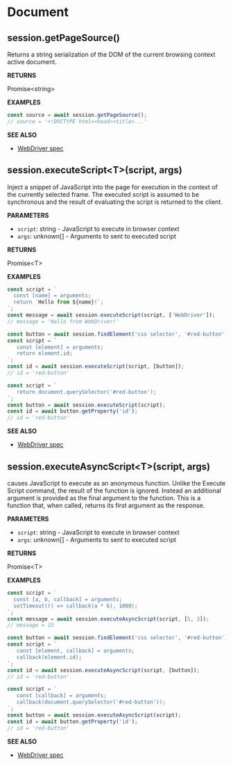 # Document

## session.getPageSource()

Returns a string serialization of the DOM of the current browsing context active document.

**RETURNS**

Promise&lt;string&gt;

**EXAMPLES**

```typescript
const source = await session.getPageSource();
// source = '<!DOCTYPE html><head><title>...'
```

**SEE ALSO**

- [WebDriver spec](https://www.w3.org/TR/webdriver/#get-page-source)

## session.executeScript&lt;T&gt;(script, args)

Inject a snippet of JavaScript into the page for execution in the context of the
currently selected frame. The executed script is assumed to be synchronous and
the result of evaluating the script is returned to the client.

**PARAMETERS**

- `script`: string - JavaScript to execute in browser context
- `args`: unknown[] - Arguments to sent to executed script

**RETURNS**

Promise&lt;T&gt;

**EXAMPLES**

```typescript
const script = `
  const [name] = arguments;
  return `Hello from ${name}!`;
`;
const message = await session.executeScript(script, ['WebDriver']);
// message = 'Hello from WebDriver!'
```

```typescript
const button = await session.findElement('css selector', '#red-button');
const script = `
   const [element] = arguments;
   return element.id;
`;
const id = await session.executeScript(script, [button]);
// id = 'red-button'
```

```typescript
const script = `
   return document.querySelector('#red-button');
`;
const button = await session.executeScript(script);
const id = await button.getProperty('id');
// id = 'red-button'
```

**SEE ALSO**

- [WebDriver spec](https://www.w3.org/TR/webdriver/#execute-script)

## session.executeAsyncScript&lt;T&gt;(script, args)

causes JavaScript to execute as an anonymous function. Unlike the Execute Script command, the
result of the function is ignored. Instead an additional argument is provided as the final
argument to the function. This is a function that, when called, returns its first argument
as the response.

**PARAMETERS**

- `script`: string - JavaScript to execute in browser context
- `args`: unknown[] - Arguments to sent to executed script

**RETURNS**

Promise&lt;T&gt;

**EXAMPLES**

```typescript
const script = `
  const [a, b, callback] = arguments;
  setTimeout(() => callback(a * b), 1000);
`;
const message = await session.executeAsyncScript(script, [5, 3]);
// message = 15
```

```typescript
const button = await session.findElement('css selector', '#red-button');
const script = `
   const [element, callback] = arguments;
   callback(element.id);
`;
const id = await session.executeAsyncScript(script, [button]);
// id = 'red-button'
```

```typescript
const script = `
   const [callback] = arguments;
   callback(document.querySelector('#red-button'));
`;
const button = await session.executeAsyncScript(script);
const id = await button.getProperty('id');
// id = 'red-button'
```

**SEE ALSO**

- [WebDriver spec](https://www.w3.org/TR/webdriver/#execute-async-script)
